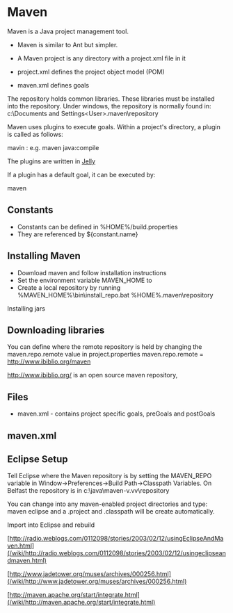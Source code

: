 # Maven

Maven is a Java project management tool. 

  * Maven is similar to Ant but simpler.
  * A Maven project is any directory with a project.xml file in it

  * project.xml defines the project object model (POM)
  * maven.xml defines goals

The repository holds common libraries.  These libraries must be installed into the repository.
Under windows, the repository is normally found in:
  c:\Documents and Settings\<User>\.maven\repository

Maven uses plugins to execute goals.  Within a project's directory, a plugin is called as follows:

  mavin <plugin>:<goal>
  e.g. maven java:compile

The plugins are written in [Jelly](/wiki/jelly)

If a plugin has a default goal, it can be executed by:

maven <plugin>

## Constants

  * Constants can be defined in %HOME%/build.properties
  * They are referenced by ${constant.name}


## Installing Maven
  * Download maven and follow installation instructions
  * Set the environment variable MAVEN_HOME to 
  * Create a local repository by running
  %MAVEN_HOME%\bin\install_repo.bat %HOME%\.maven\repository




Installing jars

## Downloading libraries
You can define where the remote repository is held by changing the maven.repo.remote value in project.properties
  maven.repo.remote = http://www.ibiblio.org/maven

http://www.ibiblio.org/ is an open source maven repository,

## Files
  * maven.xml - contains project specific goals, preGoals and postGoals


## maven.xml



## Eclipse Setup

Tell Eclipse where the Maven repository is by setting the MAVEN_REPO variable in Window->Preferences->Build Path->Classpath Variables.  On Belfast the repository is in c:\java\maven-v.vv\repository


You can change into any maven-enabled project directories and type:
  maven eclipse
and a .project and .classpath will be create automatically.

Import into Eclipse and rebuild



[http://radio.weblogs.com/0112098/stories/2003/02/12/usingEclipseAndMaven.html](/wiki/http://radio.weblogs.com/0112098/stories/2003/02/12/usingeclipseandmaven.html)

[http://www.jadetower.org/muses/archives/000256.html](/wiki/http://www.jadetower.org/muses/archives/000256.html)

[http://maven.apache.org/start/integrate.html](/wiki/http://maven.apache.org/start/integrate.html)